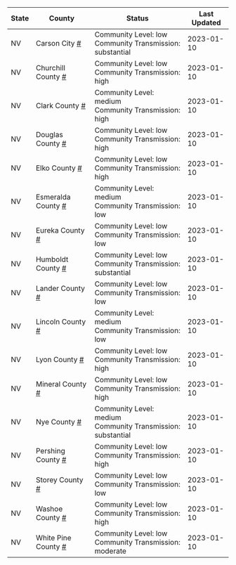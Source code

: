 State | County | Status | Last Updated
--- | --- | --- | --- 
NV | Carson City <a href="#carson_city">#</a> | <a name="carson_city"></a>Community Level: low<br/>Community Transmission: substantial | 2023-01-10
NV | Churchill County <a href="#churchill_county">#</a> | <a name="churchill_county"></a>Community Level: low<br/>Community Transmission: high | 2023-01-10
NV | Clark County <a href="#clark_county">#</a> | <a name="clark_county"></a>Community Level: medium<br/>Community Transmission: high | 2023-01-10
NV | Douglas County <a href="#douglas_county">#</a> | <a name="douglas_county"></a>Community Level: low<br/>Community Transmission: high | 2023-01-10
NV | Elko County <a href="#elko_county">#</a> | <a name="elko_county"></a>Community Level: low<br/>Community Transmission: high | 2023-01-10
NV | Esmeralda County <a href="#esmeralda_county">#</a> | <a name="esmeralda_county"></a>Community Level: medium<br/>Community Transmission: low | 2023-01-10
NV | Eureka County <a href="#eureka_county">#</a> | <a name="eureka_county"></a>Community Level: low<br/>Community Transmission: low | 2023-01-10
NV | Humboldt County <a href="#humboldt_county">#</a> | <a name="humboldt_county"></a>Community Level: low<br/>Community Transmission: substantial | 2023-01-10
NV | Lander County <a href="#lander_county">#</a> | <a name="lander_county"></a>Community Level: low<br/>Community Transmission: low | 2023-01-10
NV | Lincoln County <a href="#lincoln_county">#</a> | <a name="lincoln_county"></a>Community Level: medium<br/>Community Transmission: low | 2023-01-10
NV | Lyon County <a href="#lyon_county">#</a> | <a name="lyon_county"></a>Community Level: low<br/>Community Transmission: high | 2023-01-10
NV | Mineral County <a href="#mineral_county">#</a> | <a name="mineral_county"></a>Community Level: low<br/>Community Transmission: high | 2023-01-10
NV | Nye County <a href="#nye_county">#</a> | <a name="nye_county"></a>Community Level: medium<br/>Community Transmission: substantial | 2023-01-10
NV | Pershing County <a href="#pershing_county">#</a> | <a name="pershing_county"></a>Community Level: low<br/>Community Transmission: high | 2023-01-10
NV | Storey County <a href="#storey_county">#</a> | <a name="storey_county"></a>Community Level: low<br/>Community Transmission: low | 2023-01-10
NV | Washoe County <a href="#washoe_county">#</a> | <a name="washoe_county"></a>Community Level: low<br/>Community Transmission: high | 2023-01-10
NV | White Pine County <a href="#white_pine_county">#</a> | <a name="white_pine_county"></a>Community Level: low<br/>Community Transmission: moderate | 2023-01-10
